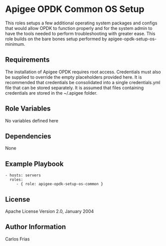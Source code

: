 Apigee OPDK Common OS Setup
=========

This roles setups a few additional operating system packages and configs that would allow OPDK to function properly and 
for the system admin to have the tools needed to perform troubleshooting with greater ease. This role builds on the 
bare bones setup performed by apigee-opdk-setup-os-minimum. 

Requirements
------------
The installation of Apigee OPDK requires root access. Credentials must also be supplied to override the empty placeholders
provided here. It is recommended that credentials be consolidated into a single credentials.yml file that can be stored 
separately. It is assumed that files containing credentials are stored in the ~/.apigee folder. 


Role Variables
--------------

No variables defined here

Dependencies
------------

None

Example Playbook
----------------

    - hosts: servers
      roles:
         - { role: apigee-opdk-setup-os-common }

License
-------

Apache License Version 2.0, January 2004

Author Information
------------------

Carlos Frias